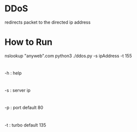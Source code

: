 # DDoS
redirects packet to the directed ip address

# How to Run
nslookup "anyweb".com
python3 ./ddos.py -s ipAddress -t 155

#
-h : help
#
-s : server ip
#
-p : port default 80
#
-t : turbo default 135
